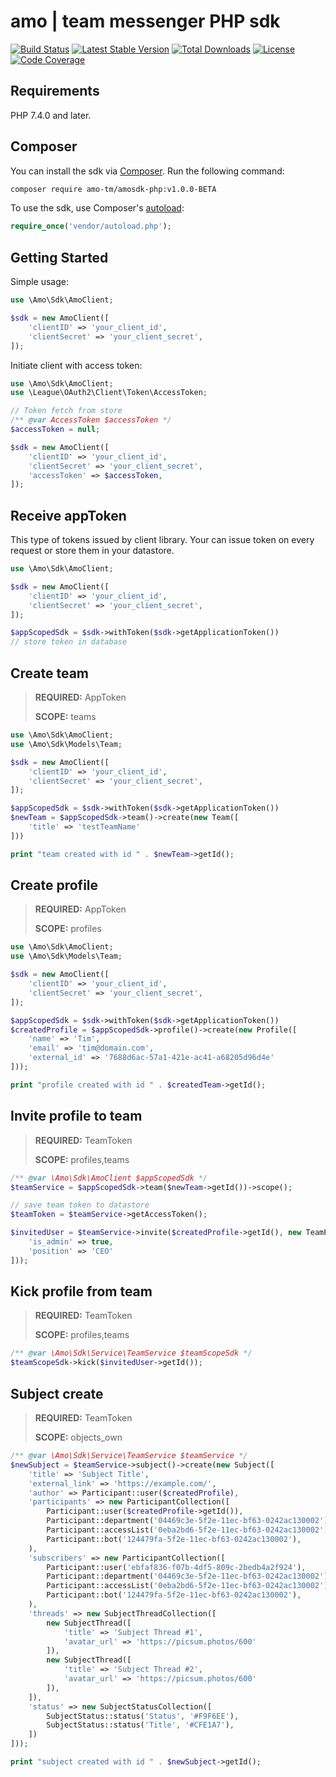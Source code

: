 # amo | team messenger PHP sdk

[![Build Status](https://travis-ci.org/amo-tm/amosdk-php.svg?branch=master)](https://travis-ci.org/amo-tm/amosdk-php)
[![Latest Stable Version](https://poser.pugx.org/amo-tm/amosdk-php/v/stable.svg)](https://packagist.org/packages/amo-tm/amosdk-php)
[![Total Downloads](https://poser.pugx.org/amo-tm/amosdk-php/downloads.svg)](https://packagist.org/packages/amo-tm/amosdk-php)
[![License](https://poser.pugx.org/amo-tm/amosdk-php/license.svg)](https://packagist.org/packages/amo-tm/amosdk-php)
[![Code Coverage](https://coveralls.io/repos/amo-tm/amosdk-php/badge.svg?branch=master)](https://coveralls.io/r/amo-tm/amosdk-php?branch=master)

## Requirements

PHP 7.4.0 and later.

## Composer

You can install the sdk via [Composer](http://getcomposer.org/). Run the following command:

```bash
composer require amo-tm/amosdk-php:v1.0.0-BETA
```

To use the sdk, use Composer's [autoload](https://getcomposer.org/doc/01-basic-usage.md#autoloading):

```php
require_once('vendor/autoload.php');
```

## Getting Started

Simple usage:

```php
use \Amo\Sdk\AmoClient;

$sdk = new AmoClient([
    'clientID' => 'your_client_id',
    'clientSecret' => 'your_client_secret',
]);
```

Initiate client with access token:

```php
use \Amo\Sdk\AmoClient;
use \League\OAuth2\Client\Token\AccessToken;

// Token fetch from store
/** @var AccessToken $accessToken */
$accessToken = null;

$sdk = new AmoClient([
    'clientID' => 'your_client_id',
    'clientSecret' => 'your_client_secret',
    'accessToken' => $accessToken,
]);
```

## Receive appToken

This type of tokens issued by client library. Your can issue token on every request or store them in your datastore.

```php
use \Amo\Sdk\AmoClient;

$sdk = new AmoClient([
    'clientID' => 'your_client_id',
    'clientSecret' => 'your_client_secret',
]);

$appScopedSdk = $sdk->withToken($sdk->getApplicationToken())
// store token in database
```

## Create team 

> **REQUIRED:** AppToken
>
> **SCOPE:** teams

```php
use \Amo\Sdk\AmoClient;
use \Amo\Sdk\Models\Team;

$sdk = new AmoClient([
    'clientID' => 'your_client_id',
    'clientSecret' => 'your_client_secret',
]);

$appScopedSdk = $sdk->withToken($sdk->getApplicationToken())
$newTeam = $appScopedSdk->team()->create(new Team([
    'title' => 'testTeamName'
]))

print "team created with id " . $newTeam->getId();
```

## Create profile

> **REQUIRED:** AppToken
>
> **SCOPE:** profiles

```php
use \Amo\Sdk\AmoClient;
use \Amo\Sdk\Models\Team;

$sdk = new AmoClient([
    'clientID' => 'your_client_id',
    'clientSecret' => 'your_client_secret',
]);

$appScopedSdk = $sdk->withToken($sdk->getApplicationToken())
$createdProfile = $appScopedSdk->profile()->create(new Profile([
    'name' => 'Tim',
    'email' => 'tim@domain.com',
    'external_id' => '7688d6ac-57a1-421e-ac41-a68205d96d4e'
]));

print "profile created with id " . $createdTeam->getId();
```

## Invite profile to team

> **REQUIRED:** TeamToken
>
> **SCOPE:** profiles,teams

```php
/** @var \Amo\Sdk\AmoClient $appScopedSdk */
$teamService = $appScopedSdk->team($newTeam->getId())->scope();

// save team token to datastore 
$teamToken = $teamService->getAccessToken();

$invitedUser = $teamService->invite($createdProfile->getId(), new TeamProps([
    'is_admin' => true,
    'position' => 'CEO'
]));
```

## Kick profile from team

> **REQUIRED:** TeamToken
>
> **SCOPE:** profiles,teams

```php
/** @var \Amo\Sdk\Service\TeamService $teamScopeSdk */
$teamScopeSdk->kick($invitedUser->getId());
```

## Subject create

> **REQUIRED:** TeamToken
>
> **SCOPE:** objects_own

```php
/** @var \Amo\Sdk\Service\TeamService $teamService */
$newSubject = $teamService->subject()->create(new Subject([
    'title' => 'Subject Title',
    'external_link' => 'https://example.com/',
    'author' => Participant::user($createdProfile),
    'participants' => new ParticipantCollection([
        Participant::user($createdProfile->getId()),
        Participant::department('04469c3e-5f2e-11ec-bf63-0242ac130002'),
        Participant::accessList('0eba2bd6-5f2e-11ec-bf63-0242ac130002'),
        Participant::bot('124479fa-5f2e-11ec-bf63-0242ac130002'),
    ),
    'subscribers' => new ParticipantCollection([
        Participant::user('ebfaf836-f07b-4df5-809c-2bedb4a2f924'),
        Participant::department('04469c3e-5f2e-11ec-bf63-0242ac130002'),
        Participant::accessList('0eba2bd6-5f2e-11ec-bf63-0242ac130002'),
        Participant::bot('124479fa-5f2e-11ec-bf63-0242ac130002'),
    ),
    'threads' => new SubjectThreadCollection([
        new SubjectThread([
            'title' => 'Subject Thread #1',
            'avatar_url' => 'https://picsum.photos/600'
        ]),
        new SubjectThread([
            'title' => 'Subject Thread #2',
            'avatar_url' => 'https://picsum.photos/600'
        ]),
    ]),
    'status' => new SubjectStatusCollection([
        SubjectStatus::status('Status', '#F9F6EE'),
        SubjectStatus::status('Title', '#CFE1A7'),
    ])
]));

print "subject created with id " . $newSubject->getId();
```